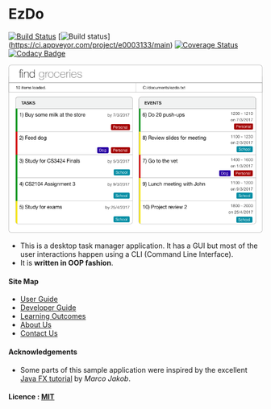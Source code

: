 # EzDo
[![Build Status](https://travis-ci.org/CS2103JAN2017-W14-B4/main.svg?branch=master)](https://travis-ci.org/CS2103JAN2017-W14-B4/main)
[![Build status](https://ci.appveyor.com/api/projects/status/bxn40adgo2brd0yn?svg=true)]
(https://ci.appveyor.com/project/e0003133/main)
[![Coverage Status](https://coveralls.io/repos/github/CS2103JAN2017-W14-B4/main/badge.svg?branch=v0.0)](https://coveralls.io/github/CS2103JAN2017-W14-B4/main?branch=v0.0)
[![Codacy Badge](https://api.codacy.com/project/badge/Grade/3dbcf8e8ed8544b0a97d73c547890322)](https://www.codacy.com/app/e0003133/main?utm_source=github.com&amp;utm_medium=referral&amp;utm_content=CS2103JAN2017-W14-B4/main&amp;utm_campaign=Badge_Grade)

<img src="docs/images/Ui.png" width="600"><br>

* This is a desktop task manager application. It has a GUI but most of the user interactions happen using
  a CLI (Command Line Interface).
* It is **written in OOP fashion**.


#### Site Map
* [User Guide](docs/UserGuide.md)
* [Developer Guide](docs/DeveloperGuide.md)
* [Learning Outcomes](docs/LearningOutcomes.md)
* [About Us](docs/AboutUs.md)
* [Contact Us](docs/ContactUs.md)


#### Acknowledgements

* Some parts of this sample application were inspired by the excellent
  [Java FX tutorial](http://code.makery.ch/library/javafx-8-tutorial/) by *Marco Jakob*.


#### Licence : [MIT](LICENSE)
